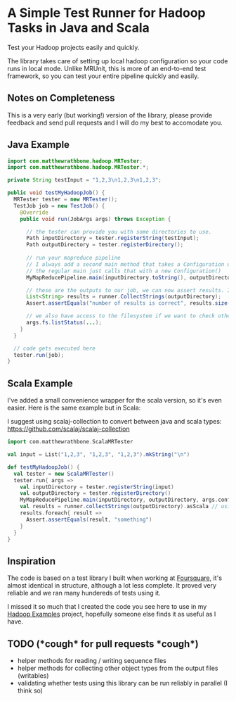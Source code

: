 # A Simple Test Runner for Hadoop Tasks in Java and Scala

Test your Hadoop projects easily and quickly.

The library takes care of setting up local hadoop configuration so your code runs in local mode. Unlike MRUnit, this is more of an end-to-end test framework, so you can test your entire pipeline quickly and easily.
## Notes on Completeness

This is a very early (but working!) version of the library, please provide feedback and send pull requests and I will do my best to accomodate you.


## Java Example

```java
import com.matthewrathbone.hadoop.MRTester;
import com.matthewrathbone.hadoop.MRTester.*;

private String testInput = "1,2,3\n1,2,3\n1,2,3";

public void testMyHadoopJob() {
  MRTester tester = new MRTester();
  TestJob job = new TestJob() {
    @Override
    public void run(JobArgs args) throws Exception {

      // the tester can provide you with some directories to use.
      Path inputDirectory = tester.registerString(testInput);
      Path outputDirectory = tester.registerDirectory();
      
      // run your mapreduce pipeline
      // I always add a second main method that takes a Configuration object to override for testing.
      // the regular main just calls that with a new Configuration()
      MyMapReducePipeline.main(inputDirectory.toString(), outputDirectory.toString(), args.conf);

      // these are the outputs to our job, we can now assert results. It can read compressed files.
      List<String> results = runner.CollectStrings(outputDirectory);
      Assert.assertEquals("number of results is correct", results.size(), 10);

      // we also have access to the filesystem if we want to check other stuff:
      args.fs.listStatus(...);
    }
  }

  // code gets executed here
  tester.run(job);
}

```

## Scala Example

I've added a small convenience wrapper for the scala version, so it's even easier. Here is the same example but in Scala:

I suggest using scalaj-collection to convert between java and scala types: https://github.com/scalaj/scalaj-collection


```Scala
import com.matthewrathbone.ScalaMRTester

val input = List("1,2,3", "1,2,3", "1,2,3").mkString("\n")

def testMyHadoopJob() {
  val tester = new ScalaMRTester()
  tester.run{ args =>
    val inputDirectory = tester.registerString(input)
    val outputDirectory = tester.registerDirectory()
    MyMapReducePipeline.main(inputDirectory, outputDirectory, args.conf)
    val results = runner.collectStrings(outputDirectory).asScala // using scalaj-collection
    results.foreach{ result =>
      Assert.assertEquals(result, "something")
    }
  }
}
```


## Inspiration

The code is based on a test library I built when working at [Foursquare](http://foursquare.com), it's almost identical in structure, although a lot less complete. It proved very reliable and we ran many hundereds of tests using it.

I missed it so much that I created the code you see here to use in my [Hadoop Examples](https://github.com/rathboma/hadoop-framework-examples) project, hopefully someone else finds it as useful as I have.


## TODO (\*cough\* for pull requests \*cough\*)

- helper methods for reading / writing sequence files
- helper methods for collecting other object types from the output files (writables)
- validating whether tests using this library can be run reliably in parallel (I think so)